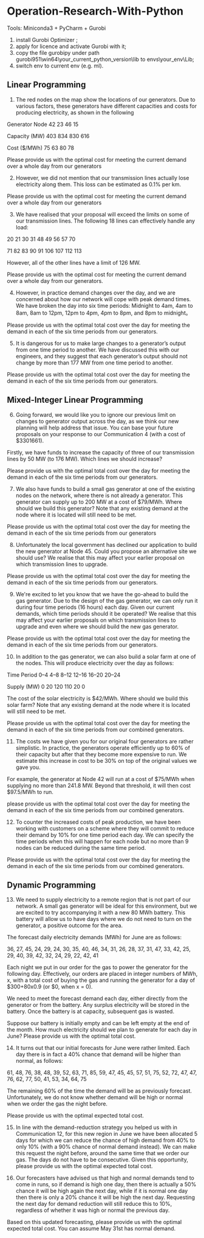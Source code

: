 # Operation-Research-With-Python


Tools: Miniconda3 + PyCharm + Gurobi

1. install Gurobi Optimizer ;
2. apply for licence and activate Gurobi with it;
3. copy the file gurobipy under path
   gurobi951\win64\your_current_python_version\lib
   to envs\your_env\Lib;
4. switch env to current env (e.g. ml).


## Linear Programming 

1. The red nodes on the map show the locations of our generators. Due to various factors, these generators have different capacities and costs for producing electricity, as shown in the following

Generator Node	42	23	46	15 

Capacity (MW)	403	834	830	616

Cost ($/MWh)	75	63	80	78

Please provide us with the optimal cost for meeting the current demand over a whole day from our generators

2. However, we did not mention that our transmission lines actually lose electricity along them. This loss can be estimated as 0.1% per km.

Please provide us with the optimal cost for meeting the current demand over a whole day from our generators

3. We have realised that your proposal will exceed the limits on some of our transmission lines. The following 18 lines can effectively handle any load:

20	21	30	31	48	49	56	57	70

71	82	83	90	91	106	107	112	113

However, all of the other lines have a limit of 126 MW. 

Please provide us with the optimal cost for meeting the current demand over a whole day from our generators.

4. However, in practice demand changes over the day, and we are concerned about how our network will cope with peak demand times. We have broken the day into six time periods: Midnight to 4am, 4am to 8am, 8am to 12pm, 12pm to 4pm, 4pm to 8pm, and 8pm to midnight。 

Please provide us with the optimal total cost over the day for meeting the demand in each of the six time periods from our generators.

5. It is dangerous for us to make large changes to a generator’s output from one time period to another. We have discussed this with our engineers, and they suggest that each generator’s output should not change by more than 177 MW from one time period to another.

Please provide us with the optimal total cost over the day for meeting the demand in each of the six time periods from our generators.

## Mixed-Integer Linear Programming 

6. Going forward, we would like you to ignore our previous limit on changes to generator output across the day, as we think our new planning will help address that issue. You can base your future proposals on your response to our Communication 4 (with a cost of $3301661).

Firstly, we have funds to increase the capacity of three of our transmission lines by 50 MW (to 176 MW). Which lines we should increase?

Please provide us with the optimal total cost over the day for meeting the demand in each of the six time periods from our generators.

7. We also have funds to build a small gas generator at one of the existing nodes on the network, where there is not already a generator. This generator can supply up to 200 MW at a cost of $79/MWh. Where should we build this generator? Note that any existing demand at the node where it is located will still need to be met.

Please provide us with the optimal total cost over the day for meeting the demand in each of the six time periods from our generators

8. Unfortunately the local government has declined our application to build the new generator at Node 45. Could you propose an alternative site we should use? We realise that this may affect your earlier proposal on which transmission lines to upgrade.

Please provide us with the optimal total cost over the day for meeting the demand in each of the six time periods from our generators.

9. We're excited to let you know that we have the go-ahead to build the gas generator. Due to the design of the gas generator, we can only run it during four time periods (16 hours) each day. Given our current demands, which time periods should it be operated? We realise that this may affect your earlier proposals on which transmission lines to upgrade and even where we should build the new gas generator.

Please provide us with the optimal total cost over the day for meeting the demand in each of the six time periods from our generators.

10. In addition to the gas generator, we can also build a solar farm at one of the nodes. This will produce electricity over the day as follows:

Time Period	 0–4	    4–8	   8–12	        12–16	     16–20	    20–24

Supply (MW)	  0         20	   120	         110	       20	       0

The cost of the solar electricity is $42/MWh. Where should we build this solar farm? Note that any existing demand at the node where it is located will still need to be met.

Please provide us with the optimal total cost over the day for meeting the demand in each of the six time periods from our combined generators.

11. The costs we have given you for our original four generators are rather simplistic. In practice, the generators operate efficiently up to 60% of their capacity but after that they become more expensive to run. We estimate this increase in cost to be 30% on top of the original values we gave you.

For example, the generator at Node 42 will run at a cost of $75/MWh when supplying no more than 241.8 MW. Beyond that threshold, it will then cost $97.5/MWh to run.

please provide us with the optimal total cost over the day for meeting the demand in each of the six time periods from our combined generators.

12. To counter the increased costs of peak production, we have been working with customers on a scheme where they will commit to reduce their demand by 10% for one time period each day. We can specify the time periods when this will happen for each node but no more than 9 nodes can be reduced during the same time period.

Please provide us with the optimal total cost over the day for meeting the demand in each of the six time periods from our combined generators.

## Dynamic Programming

13. We need to supply electricity to a remote region that is not part of our network. A small gas generator will be ideal for this environment, but we are excited to try accompanying it with a new 80 MWh battery. This battery will allow us to have days where we do not need to turn on the generator, a positive outcome for the area.

The forecast daily electricity demands (MWh) for June are as follows:

36, 27, 45, 24, 29, 24, 30, 35, 40, 46, 34, 31, 26, 28, 37, 31, 47, 33, 42, 25, 29, 40, 39, 42, 32, 24, 29, 22, 42, 41

Each night we put in our order for the gas to power the generator for the following day. Effectively, our orders are placed in integer numbers of MWh, x, with a total cost of buying the gas and running the generator for a day of $300+80x0.9 (or $0, when x = 0).

We need to meet the forecast demand each day, either directly from the generator or from the battery. Any surplus electricity will be stored in the battery. Once the battery is at capacity, subsequent gas is wasted.

Suppose our battery is initially empty and can be left empty at the end of the month. How much electricity should we plan to generate for each day in June? Please provide us with the optimal total cost.

14. It turns out that our initial forecasts for June were rather limited. Each day there is in fact a 40% chance that demand will be higher than normal, as follows:

61, 48, 76, 38, 48, 39, 52, 63, 71, 85, 59, 47, 45, 45, 57, 51, 75, 52, 72, 47, 47, 76, 62, 77, 50, 41, 53, 34, 64, 75

The remaining 60% of the time the demand will be as previously forecast. Unfortunately, we do not know whether demand will be high or normal when we order the gas the night before.

Please provide us with the optimal expected total cost.

15. In line with the demand-reduction strategy you helped us with in Communication 12, for this new region in June we have been allocated 5 days for which we can reduce the chance of high demand from 40% to only 10% (with a 90% chance of normal demand instead). We can make this request the night before, around the same time that we order our gas. The days do not have to be consecutive. Given this opportunity, please provide us with the optimal expected total cost.

16. Our forecasters have advised us that high and normal demands tend to come in runs, so if demand is high one day, then there is actually a 50% chance it will be high again the next day, while if it is normal one day then there is only a 20% chance it will be high the next day. Requesting the next day for demand reduction will still reduce this to 10%, regardless of whether it was high or normal the previous day.

Based on this updated forecasting, please provide us with the optimal expected total cost. You can assume May 31st has normal demand.
